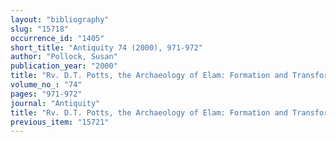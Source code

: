 ```yaml
---
layout: "bibliography"
slug: "15718"
occurrence_id: "1405"
short_title: "Antiquity 74 (2000), 971-972"
author: "Pollock, Susan"
publication_year: "2000"
title: "Rv. D.T. Potts, the Archaeology of Elam: Formation and Transformation of an Ancient Iranian Site (Cambridge 1999)"
volume_no_: "74"
pages: "971-972"
journal: "Antiquity"
title: "Rv. D.T. Potts, the Archaeology of Elam: Formation and Transformation of an Ancient Iranian Site (Cambridge 1999)"
previous_item: "15721"
---
```

